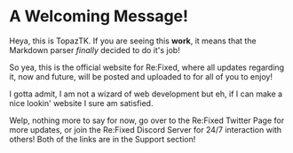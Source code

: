 # A Welcoming Message!

Heya, this is TopazTK. If you are seeing this **work**, it means that the Markdown parser *finally* decided to do it's job!

So yea, this is the official website for Re:Fixed, where all updates regarding it, now and future, will be posted and uploaded to for all of you to enjoy!

I gotta admit, I am not a wizard of web development but eh, if I can make a nice lookin' website I sure am satisfied.

Welp, nothing more to say for now, go over to the Re:Fixed Twitter Page for more updates, or join the Re:Fixed Discord Server for 24/7 interaction with others! Both of the links are in the Support section!